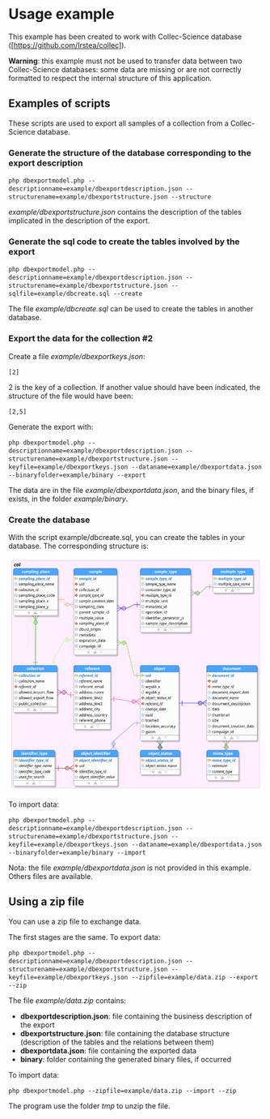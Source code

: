 # Usage example

This example has been created to work with Collec-Science database ([https://github.com/Irstea/collec]).

**Warning**: this example must not be used to transfer data between two Collec-Science databases: some data are missing or are not correctly formatted to respect the internal structure of this application.

## Examples of scripts

These scripts are used to export all samples of a collection from a Collec-Science database.

### Generate the structure of the database corresponding to the export description

~~~
php dbexportmodel.php --descriptionname=example/dbexportdescription.json --structurename=example/dbexportstructure.json --structure
~~~

*example/dbexportstructure.json* contains the description of the tables implicated in the description of the export.

### Generate the sql code to create the tables involved by the export

~~~
php dbexportmodel.php --descriptionname=example/dbexportdescription.json --structurename=example/dbexportstructure.json --sqlfile=example/dbcreate.sql --create
~~~

The file *example/dbcreate.sql* can be used to create the tables in another database.

### Export the data for the collection #2

Create a file *example/dbexportkeys.json*:

~~~
[2]
~~~

2 is the key of a collection. If another value should have been indicated, the structure of the file would have been:

~~~
[2,5]
~~~

Generate the export with:

~~~
php dbexportmodel.php --descriptionname=example/dbexportdescription.json --structurename=example/dbexportstructure.json --keyfile=example/dbexportkeys.json --dataname=example/dbexportdata.json --binaryfolder=example/binary --export
~~~

The data are in the file *example/dbexportdata.json*, and the binary files, if exists, in the folder *example/binary*.

### Create the database

With the script example/dbcreate.sql, you can create the tables in your database. The corresponding structure is:

![Structure of the database](dbstructure.png)

To import data:

~~~
php dbexportmodel.php --descriptionname=example/dbexportdescription.json --structurename=example/dbexportstructure.json --keyfile=example/dbexportkeys.json --dataname=example/dbexportdata.json --binaryfolder=example/binary --import
~~~

Nota: the file *example/dbexportdata.json* is not provided in this example. Others files are available.

## Using a zip file

You can use a zip file to exchange data.

The first stages are the same. To export data:

~~~
php dbexportmodel.php --descriptionname=example/dbexportdescription.json --structurename=example/dbexportstructure.json --keyfile=example/dbexportkeys.json --zipfile=example/data.zip --export --zip
~~~

The file *example/data.zip* contains:

* **dbexportdescription.json**: file containing the business description of the export
*  **dbexportstructure.json**: file containing the database structure (description of the tables and the relations between them)
*  **dbexportdata.json**: file containing the exported data
*  **binary**: folder containing the generated binary files, if occurred

To import data:

~~~
php dbexportmodel.php --zipfile=example/data.zip --import --zip
~~~

The program use the folder *tmp* to unzip the file.
